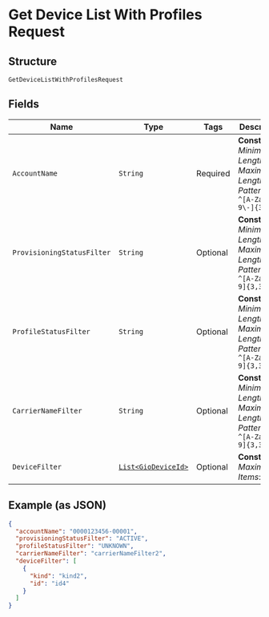 
# Get Device List With Profiles Request

## Structure

`GetDeviceListWithProfilesRequest`

## Fields

| Name | Type | Tags | Description | Getter | Setter |
|  --- | --- | --- | --- | --- | --- |
| `AccountName` | `String` | Required | **Constraints**: *Minimum Length*: `3`, *Maximum Length*: `32`, *Pattern*: `^[A-Za-z0-9\-]{3,32}$` | String getAccountName() | setAccountName(String accountName) |
| `ProvisioningStatusFilter` | `String` | Optional | **Constraints**: *Minimum Length*: `3`, *Maximum Length*: `32`, *Pattern*: `^[A-Za-z0-9]{3,32}$` | String getProvisioningStatusFilter() | setProvisioningStatusFilter(String provisioningStatusFilter) |
| `ProfileStatusFilter` | `String` | Optional | **Constraints**: *Minimum Length*: `3`, *Maximum Length*: `32`, *Pattern*: `^[A-Za-z0-9]{3,32}$` | String getProfileStatusFilter() | setProfileStatusFilter(String profileStatusFilter) |
| `CarrierNameFilter` | `String` | Optional | **Constraints**: *Minimum Length*: `3`, *Maximum Length*: `32`, *Pattern*: `^[A-Za-z0-9]{3,32}$` | String getCarrierNameFilter() | setCarrierNameFilter(String carrierNameFilter) |
| `DeviceFilter` | [`List<GioDeviceId>`](../../doc/models/gio-device-id.md) | Optional | **Constraints**: *Maximum Items*: `50` | List<GioDeviceId> getDeviceFilter() | setDeviceFilter(List<GioDeviceId> deviceFilter) |

## Example (as JSON)

```json
{
  "accountName": "0000123456-00001",
  "provisioningStatusFilter": "ACTIVE",
  "profileStatusFilter": "UNKNOWN",
  "carrierNameFilter": "carrierNameFilter2",
  "deviceFilter": [
    {
      "kind": "kind2",
      "id": "id4"
    }
  ]
}
```

